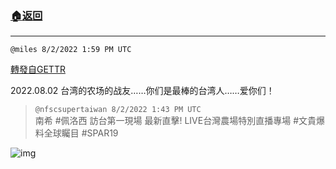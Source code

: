 ###  [:house:返回](README.md)
---


`@miles 8/2/2022 1:59 PM UTC`

[轉發自GETTR](https://gettr.com/post/p1ks1g53176)

2022.08.02 
台湾的农场的战友……你们是最棒的台湾人……爱你们！

> `@nfscsupertaiwan 8/2/2022 1:43 PM UTC`<br/>南希 #佩洛西 訪台第一現場 最新直擊! 
LIVE台灣農場特別直播專場 
#文貴爆料全球矚目 #SPAR19

![img](https://media.gettr.com/group17/origin/2022/08/02/12/2023701b-8577-430d-9bc7-fdbf7bb3aa01/9548d67018b19975dcafea4c4484666a.png)
